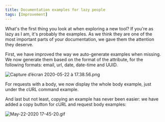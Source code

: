 ```yaml
---
title: Documentation examples for lazy people
tags: [Improvement]
---
```


What's the first thing you look at when exploring a new tool? If you're as lazy as I am, it's probably the examples. As we think they are one of the most important parts of your documentation, we gave them the attention they deserve.

First, we have improved the way we auto-generate examples when missing. We now generate them based on the format of the attribute, for the following formats: email, url, date, date-time and UUID.

![Capture d’écran 2020-05-22 à 17.38.56.png](https://cloud.headwayapp.co/changelogs_images/images/big/000/047/932-74090dff60fa2591c44bb291882921e52a6a136c.png)

For requests with a body, we now display the whole body example, just under the cURL command example.

And last but not least, copying an example has never been easier: we have added a copy button for cURL and request body examples:

![May-22-2020 17-45-20.gif](https://cloud.headwayapp.co/changelogs_images/images/big/000/047/934-5691743f4132ecdc68c12f439ffc69a5ccf2729e.gif)


